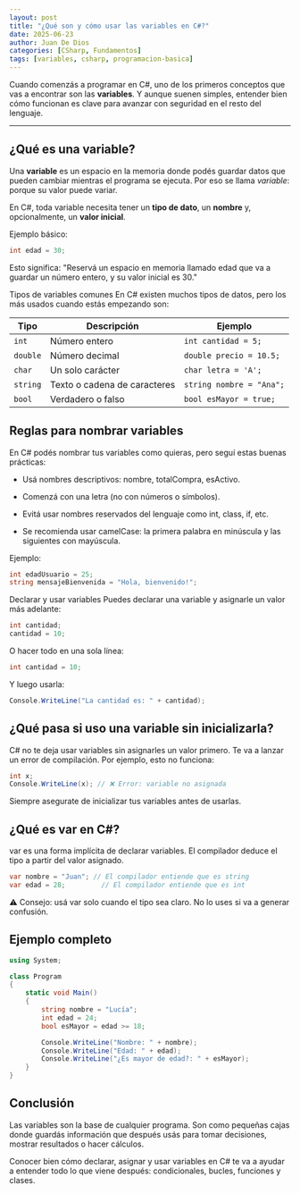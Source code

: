 ```yaml
---
layout: post
title: "¿Qué son y cómo usar las variables en C#?"
date: 2025-06-23
author: Juan De Dios
categories: [CSharp, Fundamentos]
tags: [variables, csharp, programacion-basica]
---
```


Cuando comenzás a programar en C#, uno de los primeros conceptos que vas a encontrar son las **variables**. Y aunque suenen simples, entender bien cómo funcionan es clave para avanzar con seguridad en el resto del lenguaje.

---

## ¿Qué es una variable?

Una **variable** es un espacio en la memoria donde podés guardar datos que pueden cambiar mientras el programa se ejecuta. Por eso se llama *variable*: porque su valor puede variar.

En C#, toda variable necesita tener un **tipo de dato**, un **nombre** y, opcionalmente, un **valor inicial**.

Ejemplo básico:

```csharp
int edad = 30;
```

Esto significa: "Reservá un espacio en memoria llamado edad que va a guardar un número entero, y su valor inicial es 30."

Tipos de variables comunes
En C# existen muchos tipos de datos, pero los más usados cuando estás empezando son:

| Tipo     | Descripción                  | Ejemplo                  |
| -------- | ---------------------------- | ------------------------ |
| `int`    | Número entero                | `int cantidad = 5;`      |
| `double` | Número decimal               | `double precio = 10.5;`  |
| `char`   | Un solo carácter             | `char letra = 'A';`      |
| `string` | Texto o cadena de caracteres | `string nombre = "Ana";` |
| `bool`   | Verdadero o falso            | `bool esMayor = true;`   |

## Reglas para nombrar variables
En C# podés nombrar tus variables como quieras, pero seguí estas buenas prácticas:

- Usá nombres descriptivos: nombre, totalCompra, esActivo.

- Comenzá con una letra (no con números o símbolos).

- Evitá usar nombres reservados del lenguaje como int, class, if, etc.

- Se recomienda usar camelCase: la primera palabra en minúscula y las siguientes con mayúscula.

Ejemplo:
```csharp
int edadUsuario = 25;
string mensajeBienvenida = "Hola, bienvenido!";
```
Declarar y usar variables
Puedes declarar una variable y asignarle un valor más adelante:
```csharp
int cantidad;
cantidad = 10;
```

O hacer todo en una sola línea:
```csharp
int cantidad = 10;
```

Y luego usarla:
```csharp
Console.WriteLine("La cantidad es: " + cantidad);
```

## ¿Qué pasa si uso una variable sin inicializarla?
C# no te deja usar variables sin asignarles un valor primero. Te va a lanzar un error de compilación. Por ejemplo, esto no funciona:
```csharp
int x;
Console.WriteLine(x); // ❌ Error: variable no asignada
```
Siempre asegurate de inicializar tus variables antes de usarlas.

## ¿Qué es var en C#?
var es una forma implícita de declarar variables. El compilador deduce el tipo a partir del valor asignado.
```csharp
var nombre = "Juan"; // El compilador entiende que es string
var edad = 28;         // El compilador entiende que es int
```
⚠️ Consejo: usá var solo cuando el tipo sea claro. No lo uses si va a generar confusión.


## Ejemplo completo
```csharp
using System;

class Program
{
    static void Main()
    {
        string nombre = "Lucía";
        int edad = 24;
        bool esMayor = edad >= 18;

        Console.WriteLine("Nombre: " + nombre);
        Console.WriteLine("Edad: " + edad);
        Console.WriteLine("¿Es mayor de edad?: " + esMayor);
    }
}
```

## Conclusión
Las variables son la base de cualquier programa. Son como pequeñas cajas donde guardás información que después usás para tomar decisiones, mostrar resultados o hacer cálculos.

Conocer bien cómo declarar, asignar y usar variables en C# te va a ayudar a entender todo lo que viene después: condicionales, bucles, funciones y clases.